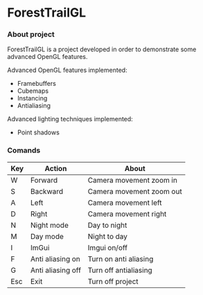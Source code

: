 # ForestTrailGL

### About project

ForestTrailGL is a project developed in order to demonstrate some advanced OpenGL features. 

Advanced OpenGL features implemented:

- Framebuffers
- Cubemaps
- Instancing
- Antialiasing

Advanced lighting techniques implemented:
- Point shadows

### Comands

| Key  |  Action | About  |
|---|---|---|
| W  |  Forward | Camera movement zoom in |
| S  | Backward  | Camera movement zoom out |
| A  |  Left | Camera movement left |
| D  | Right  | Camera movement right |
| N  |  Night mode |  Day to night  |
| M  | Day mode  | Night to day  |
| I  | ImGui  | Imgui on/off  |
| F  | Anti aliasing on | Turn on anti aliasing  |
| G  | Anti aliasing off  | Turn off antialiasing  |
| Esc  | Exit  | Turn off project  |

